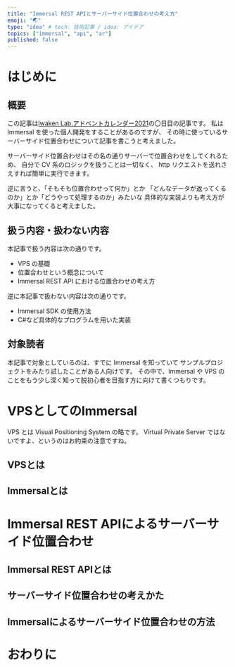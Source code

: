 ```yaml
---
title: "Immersal REST APIとサーバーサイド位置合わせの考え方"
emoji: "🌏"
type: "idea" # tech: 技術記事 / idea: アイデア
topics: ["immersal", "api", "ar"]
published: false
---
```

# はじめに

## 概要

この記事は[Iwaken Lab.アドベントカレンダー2021]()の〇日目の記事です。
私は Immersal を使った個人開発をすることがあるのですが、
その時に使っているサーバーサイド位置合わせについて記事を書こうと考えました。

サーバーサイド位置合わせはその名の通りサーバーで位置合わせをしてくれるため、
自分で CV 系のロジックを扱うことは一切なく、
http リクエストを送れさえすれば簡単に実行できます。

逆に言うと、「そもそも位置合わせって何か」とか
「どんなデータが返ってくるのか」とか「どうやって処理するのか」みたいな
具体的な実装よりも考え方が大事になってくると考えました。

## 扱う内容・扱わない内容

本記事で扱う内容は次の通りです。

- VPS の基礎
- 位置合わせという概念について
- Immersal REST API における位置合わせの考え方

逆に本記事で扱わない内容は次の通りです。

- Immersal SDK の使用方法
- C#など具体的なプログラムを用いた実装

## 対象読者

本記事で対象としているのは、すでに Immersal を知っていて
サンプルプロジェクトをみたり試したことがある人向けです。
その中で、Immersal や VPS のことをもう少し深く知って脱初心者を目指す方に向けて書くつもりです。

# VPSとしてのImmersal

VPS とは Visual Positioning System の略です。
Virtual Private Server ではないですよ、というのはお約束の注意ですね。

## VPSとは

## Immersalとは

# Immersal REST APIによるサーバーサイド位置合わせ

## Immersal REST APIとは

## サーバーサイド位置合わせの考えかた

## Immersalによるサーバーサイド位置合わせの方法

# おわりに